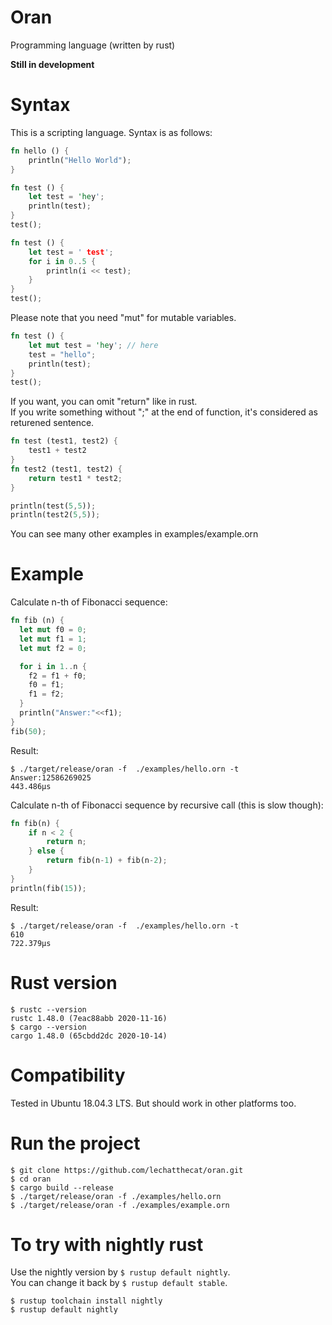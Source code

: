 # Oran
Programming language (written by rust)  
  
**Still in development**
  
# Syntax
This is a scripting language. Syntax is as follows:
```rust
fn hello () {
    println("Hello World");
}
```

```rust
fn test () {
    let test = 'hey';
    println(test);
}
test();
````

```rust
fn test () {
    let test = ' test';
    for i in 0..5 {
        println(i << test);
    }
}
test();
```
Please note that you need "mut" for mutable variables.
```rust
fn test () {
    let mut test = 'hey'; // here
    test = "hello"; 
    println(test);
}
test();
```

If you want, you can omit "return" like in rust.  
If you write something without ";" at the end of function, it's considered as returened sentence.
```rust
fn test (test1, test2) {
    test1 + test2
}
fn test2 (test1, test2) {
    return test1 * test2;
}

println(test(5,5));
println(test2(5,5));
```

You can see many other examples in examples/example.orn

# Example
Calculate n-th of Fibonacci sequence:
```rust
fn fib (n) {
  let mut f0 = 0;
  let mut f1 = 1;
  let mut f2 = 0;

  for i in 1..n {
    f2 = f1 + f0;
    f0 = f1;
    f1 = f2;
  }
  println("Answer:"<<f1);
}
fib(50);
```

Result:
```
$ ./target/release/oran -f  ./examples/hello.orn -t
Answer:12586269025
443.486µs
```

Calculate n-th of Fibonacci sequence by recursive call (this is slow though):
```rust
fn fib(n) {
    if n < 2 {
        return n;
    } else {
        return fib(n-1) + fib(n-2);
    }
}
println(fib(15));
```

Result:
```
$ ./target/release/oran -f  ./examples/hello.orn -t
610
722.379µs
```

# Rust version
```
$ rustc --version
rustc 1.48.0 (7eac88abb 2020-11-16)
$ cargo --version
cargo 1.48.0 (65cbdd2dc 2020-10-14)
```

# Compatibility
Tested in Ubuntu 18.04.3 LTS.
But should work in other platforms too.

# Run the project
```
$ git clone https://github.com/lechatthecat/oran.git
$ cd oran
$ cargo build --release
$ ./target/release/oran -f ./examples/hello.orn
$ ./target/release/oran -f ./examples/example.orn
```

# To try with nightly rust
Use the nightly version by `$ rustup default nightly`.  
You can change it back by `$ rustup default stable`.
```
$ rustup toolchain install nightly
$ rustup default nightly
```
